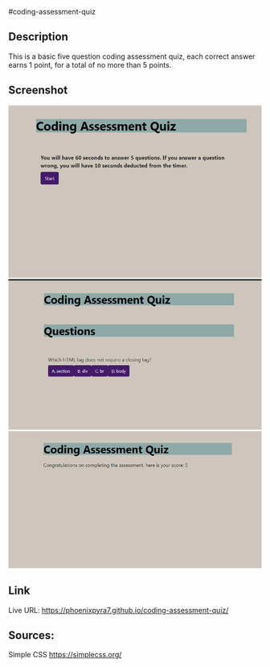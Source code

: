 #coding-assessment-quiz

## Description

This is a basic five question coding assessment quiz, each correct answer earns 1 point, for a total of no more than 5 points.  

## Screenshot

![Alt text](assets/images/CAQ1.png) ![Alt text](assets/images/CAQ2.png) ![Alt text](assets/images/CAQ3.png)


## Link 

Live URL: https://phoenixpyra7.github.io/coding-assessment-quiz/ 


## Sources:  

Simple CSS https://simplecss.org/
